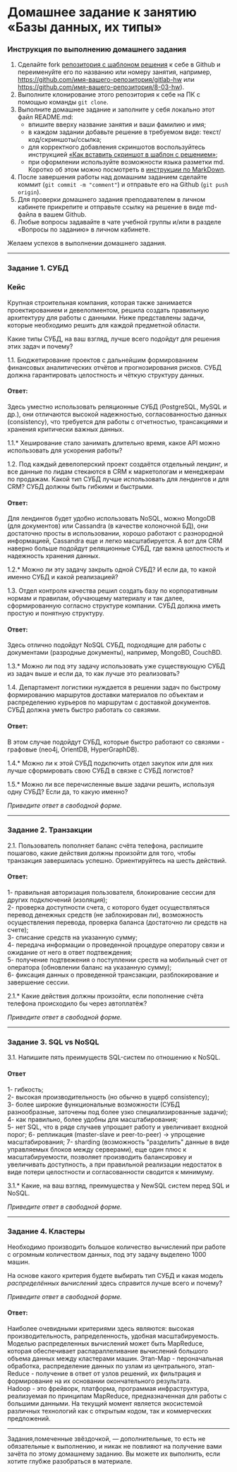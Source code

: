 # Домашнее задание к занятию «Базы данных, их типы»

### Инструкция по выполнению домашнего задания

1. Сделайте fork [репозитория c шаблоном решения](https://github.com/netology-code/sys-pattern-homework) к себе в Github и переименуйте его по названию или номеру занятия, например, https://github.com/имя-вашего-репозитория/gitlab-hw или https://github.com/имя-вашего-репозитория/8-03-hw).
2. Выполните клонирование этого репозитория к себе на ПК с помощью команды `git clone`.
3. Выполните домашнее задание и заполните у себя локально этот файл README.md:
   - впишите вверху название занятия и ваши фамилию и имя;
   - в каждом задании добавьте решение в требуемом виде: текст/код/скриншоты/ссылка;
   - для корректного добавления скриншотов воспользуйтесь инструкцией [«Как вставить скриншот в шаблон с решением»](https://github.com/netology-code/sys-pattern-homework/blob/main/screen-instruction.md);
   - при оформлении используйте возможности языка разметки md. Коротко об этом можно посмотреть в [инструкции по MarkDown](https://github.com/netology-code/sys-pattern-homework/blob/main/md-instruction.md).
4. После завершения работы над домашним заданием сделайте коммит (`git commit -m "comment"`) и отправьте его на Github (`git push origin`).
5. Для проверки домашнего задания преподавателем в личном кабинете прикрепите и отправьте ссылку на решение в виде md-файла в вашем Github.
6. Любые вопросы задавайте в чате учебной группы и/или в разделе «Вопросы по заданию» в личном кабинете.

Желаем успехов в выполнении домашнего задания.

---

### Задание 1. СУБД

### Кейс
Крупная строительная компания, которая также занимается проектированием и девелопментом, решила создать 
правильную архитектуру для работы с данными. Ниже представлены задачи, которые необходимо решить для
каждой предметной области. 

Какие типы СУБД, на ваш взгляд, лучше всего подойдут для решения этих задач и почему? 
 
1.1. Бюджетирование проектов с дальнейшим формированием финансовых аналитических отчётов и прогнозирования рисков.
СУБД должна гарантировать целостность и чёткую структуру данных.

#### Ответ:  ####
Здесь уместно использовать реляционные СУБД (PostgreSQL, MySQL и др.), они отличаются высокой надежностью, согласованностью данных (consistency), что требуется для работы с отчетностью, трансакциями и хранения критически важных данных.

1.1.* Хеширование стало занимать длительно время, какое API можно использовать для ускорения работы? 

1.2. Под каждый девелоперский проект создаётся отдельный лендинг, и все данные по лидам стекаются в CRM к 
маркетологам и менеджерам по продажам. Какой тип СУБД лучше использовать для лендингов и для CRM? 
СУБД должны быть гибкими и быстрыми.

#### Ответ:  ####
Для лендингов будет удобно использовать NoSQL, можно MongoDB (для документов) или Cassandra (в качестве колоночной БД), они достаточно просты в использовании, хорошо работают с разнородной информацией, Cassandra еще и легко масштабируется. А вот для CRM наверно больше подойдут реляционные СУБД, где важна целостность и надежность хранения данных.

1.2.* Можно ли эту задачу закрыть одной СУБД? И если да, то какой именно СУБД и какой реализацией?

1.3. Отдел контроля качества решил создать базу по корпоративным нормам и правилам, обучающему материалу 
и так далее, сформированную согласно структуре компании. СУБД должна иметь простую и понятную структуру.

#### Ответ: ####
Здесь отлично подойдут NoSQL СУБД, подходящие для работы с документами (разродные документы), например, MongoBD, CouchBD.

1.3.* Можно ли под эту задачу использовать уже существующую СУБД из задач выше и если да, то как лучше это 
реализовать?

1.4. Департамент логистики нуждается в решении задач по быстрому формированию маршрутов доставки материалов 
по объектам и распределению курьеров по маршрутам с доставкой документов. СУБД должна уметь быстро работать
со связями.

#### Ответ:  ####
В этом случае подойдут СУБД, которые быстро работают со связями - графовые (neo4j, OrientDB, HyperGraphDB).

1.4.* Можно ли к этой СУБД подключить отдел закупок или для них лучше сформировать свою СУБД в связке с СУБД 
логистов?

1.5.* Можно ли все перечисленные выше задачи решить, используя одну СУБД? Если да, то какую именно?

*Приведите ответ в свободной форме.*

---

### Задание 2. Транзакции

2.1. Пользователь пополняет баланс счёта телефона, распишите пошагово, какие действия должны произойти для того, чтобы 
транзакция завершилась успешно. Ориентируйтесь на шесть действий.

#### Ответ: ####
1- правильная авторизация пользователя, блокирование сессии для других подключений (изоляция);  
2- проверка доступности счета, с которого будет осуществляться перевод денежных средств (не заблокирован ли), возможность осуществления перевода, проверка баланса (достаточно ли средств на счете);  
3- списание средств на указанную сумму;  
4- передача информации о проведенной процедуре оператору связи и ожидание от него в ответ подтвеждения;  
5- получение подтвежения о поступлении среств на мобильный счет от оператора (обновлении баланс на указанную сумму);  
6- фиксация данных о проведенной трансзакции, разблокирование и завершение сессии.  

2.1.* Какие действия должны произойти, если пополнение счёта телефона происходило бы через автоплатёж?

*Приведите ответ в свободной форме.*

---

### Задание 3. SQL vs NoSQL

3.1. Напишите пять преимуществ SQL-систем по отношению к NoSQL. 

#### Ответ ####  
1- гибкость;  
2- высокая производительность (но обычно в ущерб consistency);  
3- более широкие функциональные возможности (СУБД разнообразные, заточены под более узко специализированные задачи);  
4- как правильно, более удобны для масштабирования;  
5- нет SQL, что в ряде случаев упрощает работу и увеличивает входной порог;
6- репликация (master-slave и peer-to-peer) -> упрощение масштабирования;
7- sharding (возможность "разделить" данные в виде управляемых блоков между серверами), еще один плюс к масштабируемости, позволяет производить балансировку и увеличивать доступность, а при правильной реализации недостаток в виде потери целостности и согласованности сводится к минимуму.


3.1.* Какие, на ваш взгляд, преимущества у NewSQL систем перед SQL и NoSQL.

*Приведите ответ в свободной форме.*

---

### Задание 4. Кластеры

Необходимо производить большое количество вычислений при работе с огромным количеством данных, под эту задачу 
выделено 1000 машин. 

На основе какого критерия будете выбирать тип СУБД и какая модель *распределённых вычислений* 
здесь справится лучше всего и почему?

*Приведите ответ в свободной форме.*

#### Ответ:  ####  

Наиболее очевидными критериями здесь являются: высокая производительность, рапределенность, удобная масштабируемость.
Моделью распределенных вычислений может быть MapReduce, которая обеспечивает распараллеливание вычислений большого объема данных между кластерами машин. Этап-Map - пероначальная обработка, распределение данных по узлам из центрального, этап-Reduce - получение в ответ от узлов решений, их фильтрация и формирование на их основании окончательного результата.  
Hadoop - это фрейворк, платформа, программая инфраструктура, реализуемая по принципам MapReduce, предназначенная для работы с большими данными. На текущий момент является экосистемой различных технологий как с открытым кодом, так и коммерческих предложений.

---

Задания,помеченные звёздочкой, — дополнительные, то есть не обязательные к выполнению, и никак не повлияют на получение вами зачёта по этому домашнему заданию. Вы можете их выполнить, если хотите глубже разобраться в материале.
